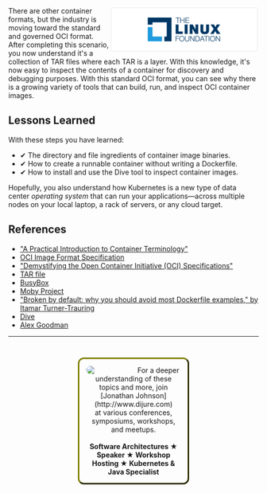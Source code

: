 <img align="right" src="./assets/linux-foundation-logo.png" width="300">
There are other container formats, but the industry is moving toward the standard and governed OCI format. After completing this scenario, you now understand it's a collection of TAR files where each TAR is a layer. With this knowledge, it's now easy to inspect the contents of a container for discovery and debugging purposes. With this standard OCI format, you can see why there is a growing variety of tools that can build, run, and inspect OCI container images.

## Lessons Learned ##

With these steps you have learned:

- &#x2714; The directory and file ingredients of container image binaries.
- &#x2714; How to create a runnable container without writing a Dockerfile.
- &#x2714; How to install and use the Dive tool to inspect container images.

Hopefully, you also understand how Kubernetes is a new type of data center _operating system_ that can run your applications—across multiple nodes on your local laptop, a rack of servers, or any cloud target.

## References ##

- ["A Practical Introduction to Container Terminology"](https://developers.redhat.com/blog/2018/02/22/container-terminology-practical-introduction/)
- [OCI Image Format Specification](https://github.com/opencontainers/image-spec/blob/master/spec.md)
- ["Demystifying the Open Container Initiative (OCI) Specifications"](https://www.docker.com/blog/demystifying-open-container-initiative-oci-specifications/)
- <a href="https://en.wikipedia.org/wiki/Tar_(computing)">TAR file</a>
- [BusyBox](https://busybox.net/FAQ.html)
- [Moby Project](https://github.com/moby/moby)
- ["Broken by default: why you should avoid most Dockerfile examples," by Itamar Turner-Trauring](https://pythonspeed.com/articles/dockerizing-python-is-hard/)
- [Dive](https://github.com/wagoodman/dive)
- [Alex Goodman](https://github.com/wagoodman)

------
<p style="text-align: center; padding: 1em; margin: 3em; margin-left: 10em; margin-right: 10em; border-; 1px; border-color: olive;  border-radius: 12px; border-style:outset">
<img align="left" src="./assets/jonathan-johnson.jpg" width="100" style="border-radius: 12px">
For a deeper understanding of these topics and more, join <br>[Jonathan Johnson](http://www.dijure.com)<br> at various conferences, symposiums, workshops, and meetups.
<br><br>
<b>Software Architectures ★ Speaker ★ Workshop Hosting ★ Kubernetes & Java Specialist</b>
</p>
